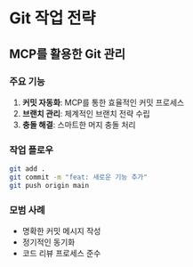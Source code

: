 # Git 작업 전략

## MCP를 활용한 Git 관리

### 주요 기능
1. **커밋 자동화**: MCP를 통한 효율적인 커밋 프로세스
2. **브랜치 관리**: 체계적인 브랜치 전략 수립
3. **충돌 해결**: 스마트한 머지 충돌 처리

### 작업 플로우
```bash
git add .
git commit -m "feat: 새로운 기능 추가"
git push origin main
```

### 모범 사례
- 명확한 커밋 메시지 작성
- 정기적인 동기화
- 코드 리뷰 프로세스 준수

